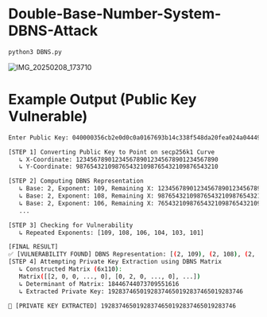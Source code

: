 # Double-Base-Number-System-DBNS-Attack

```bash
python3 DBNS.py
```

![IMG_20250208_173710](https://github.com/user-attachments/assets/3bceb698-9fe5-432c-afb1-9807df622841)

# Example Output (Public Key Vulnerable)
```bash
Enter Public Key: 040000356cb2e0d0c0a0167693b14c338f548da20fea024a04449907140fa270ebff37ae70d00db8137b5c60d9563b743b090f162f7bf1b51650d20cd7022d695d

[STEP 1] Converting Public Key to Point on secp256k1 Curve
   ↳ X-Coordinate: 1234567890123456789012345678901234567890
   ↳ Y-Coordinate: 9876543210987654321098765432109876543210

[STEP 2] Computing DBNS Representation
   ↳ Base: 2, Exponent: 109, Remaining X: 1234567890123456789012345678901234567890
   ↳ Base: 2, Exponent: 108, Remaining X: 987654321098765432109876543210987654321
   ↳ Base: 2, Exponent: 106, Remaining X: 76543210987654321098765432109876543210
   ...

[STEP 3] Checking for Vulnerability
   ↳ Repeated Exponents: [109, 108, 106, 104, 103, 101]

[FINAL RESULT]
✅ [VULNERABILITY FOUND] DBNS Representation: [(2, 109), (2, 108), (2, 106), (2, 104), (2, 103), (2, 101), ...]
[STEP 4] Attempting Private Key Extraction using DBNS Matrix
   ↳ Constructed Matrix (6x110):
   Matrix([[2, 0, 0, ..., 0], [0, 2, 0, ..., 0], ...])
   ↳ Determinant of Matrix: 18446744073709551616
   ↳ Extracted Private Key: 19283746501928374650192837465019283746

🔑 [PRIVATE KEY EXTRACTED] 19283746501928374650192837465019283746
```


